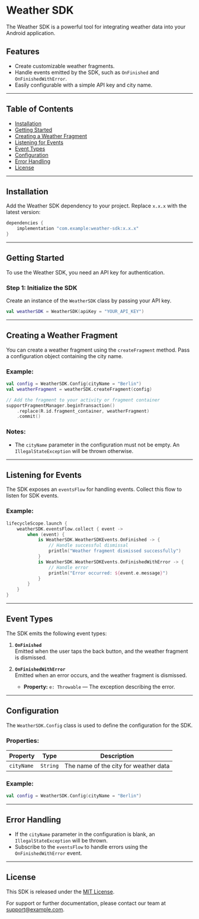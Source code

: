 # Weather SDK

The Weather SDK is a powerful tool for integrating weather data into your Android application.

## Features

- Create customizable weather fragments.
- Handle events emitted by the SDK, such as `OnFinished` and `OnFinishedWithError`.
- Easily configurable with a simple API key and city name.

---

## Table of Contents

- [Installation](#installation)
- [Getting Started](#getting-started)
- [Creating a Weather Fragment](#creating-a-weather-fragment)
- [Listening for Events](#listening-for-events)
- [Event Types](#event-types)
- [Configuration](#configuration)
- [Error Handling](#error-handling)
- [License](#license)

---

## Installation

Add the Weather SDK dependency to your project. Replace `x.x.x` with the latest version:

```gradle
dependencies {
    implementation "com.example:weather-sdk:x.x.x"
}
```

---

## Getting Started

To use the Weather SDK, you need an API key for authentication.

### Step 1: Initialize the SDK

Create an instance of the `WeatherSDK` class by passing your API key.

```kotlin
val weatherSDK = WeatherSDK(apiKey = "YOUR_API_KEY")
```

---

## Creating a Weather Fragment

You can create a weather fragment using the `createFragment` method. Pass a configuration object containing the city name.

### Example:

```kotlin
val config = WeatherSDK.Config(cityName = "Berlin")
val weatherFragment = weatherSDK.createFragment(config)

// Add the fragment to your activity or fragment container
supportFragmentManager.beginTransaction()
    .replace(R.id.fragment_container, weatherFragment)
    .commit()
```

### Notes:
- The `cityName` parameter in the configuration must not be empty. An `IllegalStateException` will be thrown otherwise.

---

## Listening for Events

The SDK exposes an `eventsFlow` for handling events. Collect this flow to listen for SDK events.

### Example:

```kotlin
lifecycleScope.launch {
    weatherSDK.eventsFlow.collect { event ->
        when (event) {
            is WeatherSDK.WeatherSDKEvents.OnFinished -> {
                // Handle successful dismissal
                println("Weather fragment dismissed successfully")
            }
            is WeatherSDK.WeatherSDKEvents.OnFinishedWithError -> {
                // Handle error
                println("Error occurred: ${event.e.message}")
            }
        }
    }
}
```

---

## Event Types

The SDK emits the following event types:

1. **`OnFinished`**  
   Emitted when the user taps the back button, and the weather fragment is dismissed.

2. **`OnFinishedWithError`**  
   Emitted when an error occurs, and the weather fragment is dismissed.
    - **Property:** `e: Throwable` — The exception describing the error.

---

## Configuration

The `WeatherSDK.Config` class is used to define the configuration for the SDK.

### Properties:

| Property   | Type     | Description                           |
|------------|----------|---------------------------------------|
| `cityName` | `String` | The name of the city for weather data |

### Example:

```kotlin
val config = WeatherSDK.Config(cityName = "Berlin")
```

---

## Error Handling

- If the `cityName` parameter in the configuration is blank, an `IllegalStateException` will be thrown.
- Subscribe to the `eventsFlow` to handle errors using the `OnFinishedWithError` event.

---

## License

This SDK is released under the [MIT License](LICENSE).

For support or further documentation, please contact our team at support@example.com.